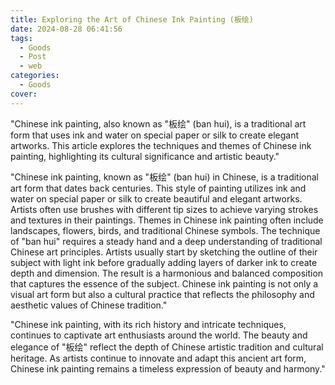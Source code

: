 ```yaml
---
title: Exploring the Art of Chinese Ink Painting (板绘)
date: 2024-08-28 06:41:56
tags:
  - Goods
  - Post
  - web
categories:
  - Goods
cover: 
---
```


"Chinese ink painting, also known as \"板绘\" (ban hui), is a traditional art form that uses ink and water on special paper or silk to create elegant artworks. This article explores the techniques and themes of Chinese ink painting, highlighting its cultural significance and artistic beauty."

"Chinese ink painting, known as \"板绘\" (ban hui) in Chinese, is a traditional art form that dates back centuries. This style of painting utilizes ink and water on special paper or silk to create beautiful and elegant artworks. Artists often use brushes with different tip sizes to achieve varying strokes and textures in their paintings. Themes in Chinese ink painting often include landscapes, flowers, birds, and traditional Chinese symbols. The technique of \"ban hui\" requires a steady hand and a deep understanding of traditional Chinese art principles. Artists usually start by sketching the outline of their subject with light ink before gradually adding layers of darker ink to create depth and dimension. The result is a harmonious and balanced composition that captures the essence of the subject. Chinese ink painting is not only a visual art form but also a cultural practice that reflects the philosophy and aesthetic values of Chinese tradition."

"Chinese ink painting, with its rich history and intricate techniques, continues to captivate art enthusiasts around the world. The beauty and elegance of \"板绘\" reflect the depth of Chinese artistic tradition and cultural heritage. As artists continue to innovate and adapt this ancient art form, Chinese ink painting remains a timeless expression of beauty and harmony."
